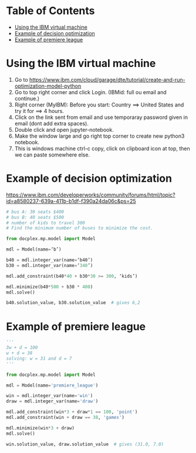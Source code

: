 Table of Contents
=================
   * [Using the IBM virtual machine](#using-the-ibm-virtual-machine)
   * [Example  of decision optimization](#example--of-decision-optimization)
   * [Example of premiere league](#example-of-premiere-league)

# Using the IBM virtual machine
1. Go to https://www.ibm.com/cloud/garage/dte/tutorial/create-and-run-optimization-model-python
2. Go to top right corner and click Login. (IBMid: full ou email and continue.)
3. Right corner (MyIBM): Before you start: Country ==> United States and try it for ==> 4 hours.
4. Click on the link sent from email and use temporaray password given in email (dont add extra spaces).
5. Double click and open jupyter-notebook.
6. Make the window large and go right top corner to create new python3 notebook.
7. This is windows machine ctrl-c copy, click on clipboard icon at top, then we can paste somewhere else.

# Example  of decision optimization
https://www.ibm.com/developerworks/community/forums/html/topic?id=a8580237-639a-411b-b1df-f390a24da06c&ps=25
```python
# bus A: 30 seats $400
# bus B: 40 seats $500
# number of kids to travel 300
# Find the minimum number of buses to minimize the cost.

from docplex.mp.model import Model

mdl = Model(name=‘b’)

b40 = mdl.integer_var(name=‘b40’)
b30 = mdl.integer_var(name=‘340’)

mdl.add_constraint(b40*40 + b30*30 >= 300, ‘kids’)

mdl.minimize(b40*500 + b30 * 400)
mdl.solve()

b40.solution_value, b30.solution_value  # gives 6,2
```

# Example of premiere league
```python
'''
3w + d = 100
w + d = 38
solving: w = 31 and d = 7
'''

from docplex.mp.model import Model

mdl = Model(name='premiere_league')

win = mdl.integer_var(name='win')
draw = mdl.integer_var(name='draw')

mdl.add_constraint(win*3 + draw*1 == 100, 'point')
mdl.add_constraint(win + draw == 38, 'games')

mdl.minimize(win*3 + draw)
mdl.solve()

win.solution_value, draw.solution_value  # gives (31.0, 7.0)
```
